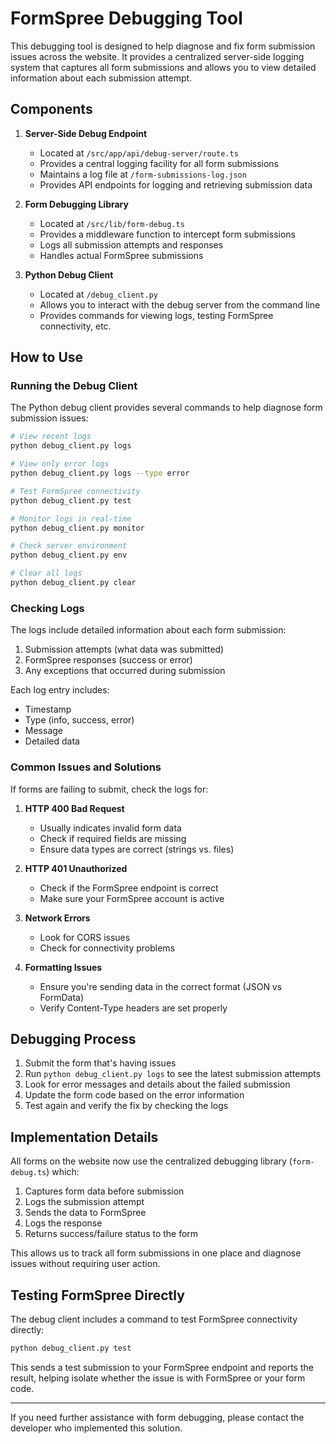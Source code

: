 # FormSpree Debugging Tool

This debugging tool is designed to help diagnose and fix form submission issues across the website. It provides a centralized server-side logging system that captures all form submissions and allows you to view detailed information about each submission attempt.

## Components

1. **Server-Side Debug Endpoint**
   - Located at `/src/app/api/debug-server/route.ts`
   - Provides a central logging facility for all form submissions
   - Maintains a log file at `/form-submissions-log.json`
   - Provides API endpoints for logging and retrieving submission data

2. **Form Debugging Library**
   - Located at `/src/lib/form-debug.ts`
   - Provides a middleware function to intercept form submissions
   - Logs all submission attempts and responses
   - Handles actual FormSpree submissions

3. **Python Debug Client**
   - Located at `/debug_client.py`
   - Allows you to interact with the debug server from the command line
   - Provides commands for viewing logs, testing FormSpree connectivity, etc.

## How to Use

### Running the Debug Client

The Python debug client provides several commands to help diagnose form submission issues:

```bash
# View recent logs
python debug_client.py logs

# View only error logs
python debug_client.py logs --type error

# Test FormSpree connectivity
python debug_client.py test

# Monitor logs in real-time
python debug_client.py monitor

# Check server environment
python debug_client.py env

# Clear all logs
python debug_client.py clear
```

### Checking Logs

The logs include detailed information about each form submission:

1. Submission attempts (what data was submitted)
2. FormSpree responses (success or error)
3. Any exceptions that occurred during submission

Each log entry includes:
- Timestamp
- Type (info, success, error)
- Message
- Detailed data

### Common Issues and Solutions

If forms are failing to submit, check the logs for:

1. **HTTP 400 Bad Request**
   - Usually indicates invalid form data
   - Check if required fields are missing
   - Ensure data types are correct (strings vs. files)

2. **HTTP 401 Unauthorized**
   - Check if the FormSpree endpoint is correct
   - Make sure your FormSpree account is active

3. **Network Errors**
   - Look for CORS issues
   - Check for connectivity problems

4. **Formatting Issues**
   - Ensure you're sending data in the correct format (JSON vs FormData)
   - Verify Content-Type headers are set properly

## Debugging Process

1. Submit the form that's having issues
2. Run `python debug_client.py logs` to see the latest submission attempts
3. Look for error messages and details about the failed submission
4. Update the form code based on the error information
5. Test again and verify the fix by checking the logs

## Implementation Details

All forms on the website now use the centralized debugging library (`form-debug.ts`) which:

1. Captures form data before submission
2. Logs the submission attempt
3. Sends the data to FormSpree
4. Logs the response
5. Returns success/failure status to the form

This allows us to track all form submissions in one place and diagnose issues without requiring user action.

## Testing FormSpree Directly

The debug client includes a command to test FormSpree connectivity directly:

```bash
python debug_client.py test
```

This sends a test submission to your FormSpree endpoint and reports the result, helping isolate whether the issue is with FormSpree or your form code.

---

If you need further assistance with form debugging, please contact the developer who implemented this solution.